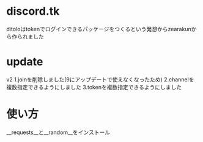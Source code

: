 # discord.tk
ditoloはtokenでログインできるパッケージをつくるという発想からzearakunから作られました
# update
v2
1.joinを削除しました(9にアップデートで使えなくなったため)
2.channelを複数指定できるようにしました
3.tokenを複数指定できるようにしました
# 使い方
__requests__と__random__をインストール

